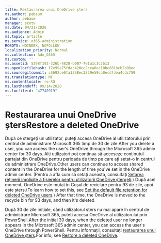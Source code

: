 ```yaml
---
title: Restaurarea unui OneDrive șters
ms.author: pebaum
author: pebaum
manager: scotv
ms.date: 04/21/2020
ms.audience: Admin
ms.topic: article
ms.service: o365-administration
ROBOTS: NOINDEX, NOFOLLOW
localization_priority: Normal
ms.collection: Adm_O365
ms.custom: ''
ms.assetid: 5298f192-326b-4820-b007-7e1a1c3c2b13
ms.openlocfilehash: f7e99a75fdac420cc2cea0ec10be681bcb2b98ec
ms.sourcegitcommit: c6692ce0fa1358ec3529e59ca0ecdfdea4cdc759
ms.translationtype: MT
ms.contentlocale: ro-RO
ms.lasthandoff: 09/14/2020
ms.locfileid: "47740919"
---
```

# <a name="restore-a-deleted-onedrive"></a><span data-ttu-id="45dae-102">Restaurarea unui OneDrive șters</span><span class="sxs-lookup"><span data-stu-id="45dae-102">Restore a deleted OneDrive</span></span>

<span data-ttu-id="45dae-103">După ce ștergeți un utilizator, puteți accesa OneDrive al utilizatorului prin centrul de administrare Microsoft 365 timp de 30 de zile.</span><span class="sxs-lookup"><span data-stu-id="45dae-103">After you delete a user, you can access the user's OneDrive through the Microsoft 365 admin center for 30 days.</span></span> <span data-ttu-id="45dae-104">Alți utilizatori pot continua să acceseze conținutul partajat din OneDrive pentru perioada de timp pe care ați setat-o în centrul de administrare OneDrive.</span><span class="sxs-lookup"><span data-stu-id="45dae-104">Other users can continue to access shared content in the OneDrive for the length of time you've set in the OneDrive admin center.</span></span> <span data-ttu-id="45dae-105">(Pentru a afla cum să setați aceasta, consultați [Setarea reținerii implicite a fișierelor pentru utilizatorii OneDrive ștergeți](https://go.microsoft.com/fwlink/?linkid=874267).) După acel moment, OneDrive este mutat în Coșul de reciclare pentru 93 de zile, apoi este șters.</span><span class="sxs-lookup"><span data-stu-id="45dae-105">(To learn how to set this, see [Set the default file retention for deleted OneDrive users](https://go.microsoft.com/fwlink/?linkid=874267).) After that time, the OneDrive is moved to the recycle bin for 93 days, and then it's deleted.</span></span>
  
<span data-ttu-id="45dae-106">După 30 de zile inițiale, când utilizatorul șters nu mai apare în centrul de administrare Microsoft 365, puteți accesa OneDrive al utilizatorului prin PowerShell.</span><span class="sxs-lookup"><span data-stu-id="45dae-106">After the initial 30 days, when the deleted user no longer appears in the Microsoft 365 admin center, you can access the user's OneDrive through PowerShell.</span></span> <span data-ttu-id="45dae-107">Pentru informații, consultați [restaurarea unui OneDrive șters](https://go.microsoft.com/fwlink/?linkid=874269).</span><span class="sxs-lookup"><span data-stu-id="45dae-107">For info, see [Restore a deleted OneDrive](https://go.microsoft.com/fwlink/?linkid=874269).</span></span>
  

